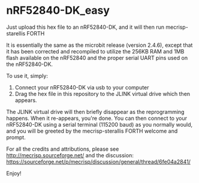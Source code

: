 # nRF52840-DK_easy
Just upload this hex file to an nRF52840-DK, and it will then run mecrisp-starellis FORTH

It is essentially the same as the microbit release (version 2.4.6), except that it has been corrected and recompiled to utilize the 256KB RAM and 1MB flash available on the nRF52840 and the proper serial UART pins used on the nRF52840-DK.

To use it, simply:

1. Connect your nRF52840-DK via usb to your computer
2. Drag the hex file in this repository to the JLINK virtual drive which then appears.

The JLINK virtual drive will then briefly disappear as the reprogramming happens.  When it re-appears, you're done.  You can then connect to your nRF52840-DK using a serial terminal (115200 baud) as you normally would, and you will be greeted by the mecrisp-sterallis FORTH welcome and prompt.

For all the credits and attributions, please see http://mecrisp.sourceforge.net/ and the discussion: https://sourceforge.net/p/mecrisp/discussion/general/thread/6fe04a2841/

Enjoy!


